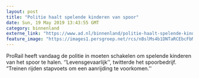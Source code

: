 ```yaml
---
layout: post
title: "Politie haalt spelende kinderen van spoor"
date: Sun, 19 May 2019 13:43:55 GMT
category: binnenland
externe_link: "https://www.ad.nl/binnenland/politie-haalt-spelende-kinderen-van-spoor~a13c4820/"
feature_image: "https://images1.persgroep.net/rcs/nBslMs4b1DNTaRCEbcFbMf4xZBQ/diocontent/148756781/_fitwidth/400/?appId=21791a8992982cd8da851550a453bd7f&quality=0.7"
---
```


ProRail heeft vandaag de politie in moeten schakelen om spelende kinderen van het spoor te halen. ‘’Levensgevaarlijk’', twitterde het spoorbedrijf. “Treinen rijden stapvoets om een aanrijding te voorkomen.’'
